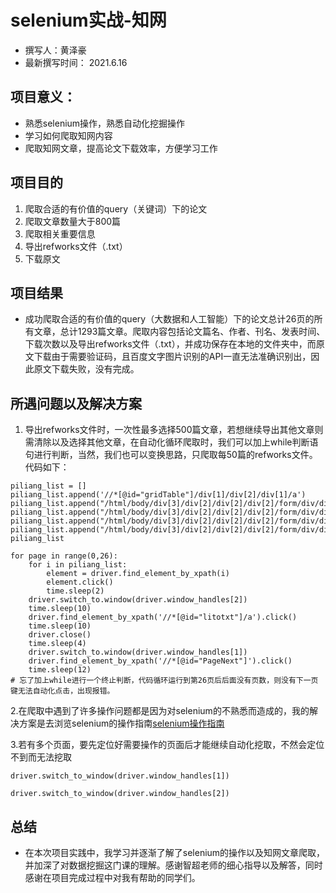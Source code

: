 # selenium实战-知网
* 撰写人：黄泽豪
* 最新撰写时间： 2021.6.16
## 项目意义：
* 熟悉selenium操作，熟悉自动化挖掘操作
* 学习如何爬取知网内容
* 爬取知网文章，提高论文下载效率，方便学习工作
## 项目目的
1. 爬取合适的有价值的query（关键词）下的论文
2. 爬取文章数量大于800篇
3. 爬取相关重要信息
4. 导出refworks文件（.txt）
5. 下载原文
## 项目结果
* 成功爬取合适的有价值的query（大数据和人工智能）下的论文总计26页的所有文章，总计1293篇文章。爬取内容包括论文篇名、作者、刊名、发表时间、下载次数以及导出refworks文件（.txt），并成功保存在本地的文件夹中，而原文下载由于需要验证码，且百度文字图片识别的API一直无法准确识别出，因此原文下载失败，没有完成。
## 所遇问题以及解决方案
1. 导出refworks文件时，一次性最多选择500篇文章，若想继续导出其他文章则需清除以及选择其他文章，在自动化循环爬取时，我们可以加上while判断语句进行判断，当然，我们也可以变换思路，只爬取每50篇的refworks文件。代码如下：

```
piliang_list = []
piliang_list.append('//*[@id="gridTable"]/div[1]/div[2]/div[1]/a')
piliang_list.append("/html/body/div[3]/div[2]/div[2]/div[2]/form/div/div[1]/div[2]/div[1]/label/input")
piliang_list.append("/html/body/div[3]/div[2]/div[2]/div[2]/form/div/div[1]/div[2]/ul[1]/li[2]/i")
piliang_list.append("/html/body/div[3]/div[2]/div[2]/div[2]/form/div/div[1]/div[2]/ul[1]/li[2]/ul/li[1]/a")
piliang_list.append("/html/body/div[3]/div[2]/div[2]/div[2]/form/div/div[1]/div[2]/ul[1]/li[2]/ul/li[1]/ul/li[8]/a")
piliang_list
```

```
for page in range(0,26):
    for i in piliang_list:
        element = driver.find_element_by_xpath(i)
        element.click()
        time.sleep(2)
    driver.switch_to.window(driver.window_handles[2])
    time.sleep(10)
    driver.find_element_by_xpath('//*[@id="litotxt"]/a').click()
    time.sleep(10)
    driver.close()
    time.sleep(4)
    driver.switch_to.window(driver.window_handles[1])
    driver.find_element_by_xpath('//*[@id="PageNext"]').click()
    time.sleep(12)
# 忘了加上while进行一个终止判断，代码循环运行到第26页后后面没有页数，则没有下一页键无法自动化点击，出现报错。
```


2.在爬取中遇到了许多操作问题都是因为对selenium的不熟悉而造成的，我的解决方案是去浏览selenium的操作指南[selenium操作指南](https://www.selenium.dev/documentation/zh-cn/webdriver/browser_manipulation/)


3.若有多个页面，要先定位好需要操作的页面后才能继续自动化挖取，不然会定位不到而无法挖取

```
driver.switch_to_window(driver.window_handles[1])
```

```
driver.switch_to_window(driver.window_handles[2])
```

## 总结
* 在本次项目实践中，我学习并逐渐了解了selenium的操作以及知网文章爬取，并加深了对数据挖掘这门课的理解。感谢智超老师的细心指导以及解答，同时感谢在项目完成过程中对我有帮助的同学们。